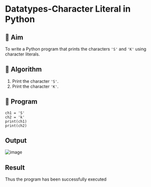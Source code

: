 # Datatypes-Character Literal in Python

## 🎯 Aim
To write a Python program that prints the characters `'S'` and `'K'` using character literals.

## 🧠 Algorithm
1. Print the character `'S'`.
2. Print the character `'K'`.

## 🧾 Program
```
ch1 = 'S'
ch2 = 'k'
print(ch1)
print(ch2)

```
## Output

![image](https://github.com/user-attachments/assets/ab5d30b7-23c8-470f-933f-30e74d4e3b03)

## Result

Thus the program has been successfully executed

